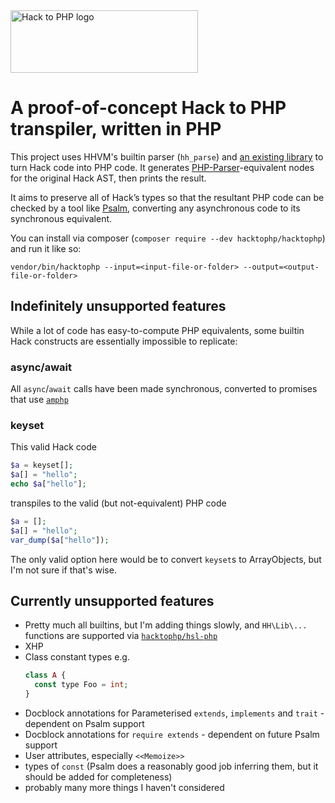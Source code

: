 <img src="https://hacktophp.github.io/hacktophp/logo.svg?1" alt="Hack to PHP logo" width="300px" height="100px" />

# A proof-of-concept Hack to PHP transpiler, written in PHP

This project uses HHVM's builtin parser (`hh_parse`) and [an existing library](https://github.com/hhvm/hhast) to turn Hack code into PHP code. It generates [PHP-Parser](https://github.com/nikic/php-parser)-equivalent nodes for the original Hack AST, then prints the result.

It aims to preserve all of Hack’s types so that the resultant PHP code can be checked by a tool like [Psalm](https://github.com/vimeo/psalm), converting any asynchronous code to its synchronous equivalent.

You can install via composer (`composer require --dev hacktophp/hacktophp`) and run it like so:

```
vendor/bin/hacktophp --input=<input-file-or-folder> --output=<output-file-or-folder>
```

## Indefinitely unsupported features

While a lot of code has easy-to-compute PHP equivalents, some builtin Hack constructs are essentially impossible to replicate:

### async/await

All `async`/`await` calls have been made synchronous, converted to promises that use [`amphp`](https://github.com/amphp)

### keyset

This valid Hack code
```php
$a = keyset[];
$a[] = "hello";
echo $a["hello"];
```
transpiles to the valid (but not-equivalent) PHP code
```php
$a = [];
$a[] = "hello";
var_dump($a["hello"]);
```

The only valid option here would be to convert `keyset`s to ArrayObjects, but I'm not sure if that's wise.

## Currently unsupported features

- Pretty much all builtins, but I'm adding things slowly, and `HH\Lib\...` functions are supported via [`hacktophp/hsl-php`](https://github.com/hacktophp/hsl-php)
- XHP
- Class constant types e.g.
  ```php
  class A {
    const type Foo = int;
  }
  ```
- Docblock annotations for Parameterised `extends`, `implements` and `trait` - dependent on Psalm support
- Docblock annotations for `require extends` - dependent on future Psalm support
- User attributes, especially `<<Memoize>>`
- types of `const` (Psalm does a reasonably good job inferring them, but it should be added for completeness)
- probably many more things I haven't considered
